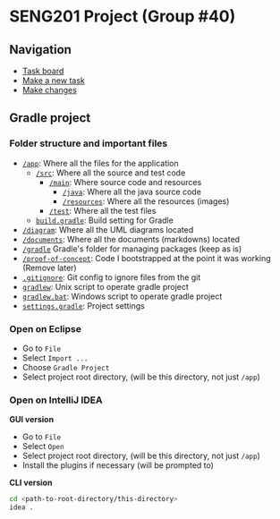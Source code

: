 # SENG201 Project (Group #40)

## Navigation

- [Task board](https://github.com/d-exclaimation/seng-201-40/projects/1)
- [Make a new task](https://github.com/d-exclaimation/seng-201-40/issues/new)
- [Make changes](https://github.com/d-exclaimation/seng-201-40/compare)


## Gradle project

### Folder structure and important files

- [`/app`](/app): Where all the files for the application
    - [`/src`](/app/src): Where all the source and test code
        - [`/main`](/app/src/main): Where source code and resources
            - [`/java`](/app/src/main/java): Where all the java source code
            - [`/resources`](/app/src/main/resources): Where all the resources (images)
        - [`/test`](/app/src/test): Where all the test files
    - [`build.gradle`](/app/build.gradle): Build setting for Gradle
- [`/diagram`](/diagram): Where all the UML diagrams located
- [`/documents`](/documents): Where all the documents (markdowns) located
- [`/gradle`](/gradle) Gradle's folder for managing packages (keep as is)
- [`/proof-of-concept`](/proof-of-concept): Code I bootstrapped at the point it was working (Remove later)
- [`.gitignore`](.gitignore): Git config to ignore files from the git
- [`gradlew`](gradlew): Unix script to operate gradle project
- [`gradlew.bat`](gradlew.bat): Windows script to operate gradle project
- [`settings.gradle`](settings.gradle): Project settings

### Open on Eclipse 

- Go to `File`
- Select `Import ...`
- Choose `Gradle Project`
- Select project root directory, (will be this directory, not just `/app`)

### Open on IntelliJ IDEA

**GUI version**
- Go to `File`
- Select `Open`
- Select project root directory, (will be this directory, not just `/app`)
- Install the plugins if necessary (will be prompted to)

**CLI version**
```sh
cd <path-to-root-directory/this-directory>
idea .
```

